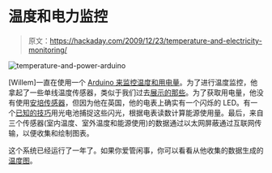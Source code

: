 # 温度和电力监控

> 原文：<https://hackaday.com/2009/12/23/temperature-and-electricity-monitoring/>

![](img/1c115d3c862b76388edbd90434be8f57.png "temperature-and-power-arduino")

[Willem]一直在使用一个 [Arduino 来监控温度和用电量](http://www.secretbatcave.co.uk/electronics/arduino/arduino-house-monitor.html)。为了进行温度监控，他拿起了一些单线温度传感器，类似于我们过去[展示的那些](http://hackaday.com/2008/12/10/parts-1-wire-temperature-sensor-ds1822/)。为了获取用电量，他没有使用[安培传感器](http://hackaday.com/2009/12/21/c-clamp-current-monitoring/)，但因为他在英国，他的电表上确实有一个闪烁的 LED。有一个[已知的技巧](http://hackaday.com/2007/05/30/uk-power-meter-monitor/)用光电池捕捉这些闪光，根据电表读数计算能源使用量。最后，来自三个传感器(室内温度、室外温度和能源使用)的数据通过以太网屏蔽通过互联网传输，以便收集和绘制图表。

这个系统已经运行了一年了。如果你爱管闲事，你可以看看从他收集的数据生成的[温度图](http://www.secretbatcave.co.uk/electronics/arduino/tempYear.png)。